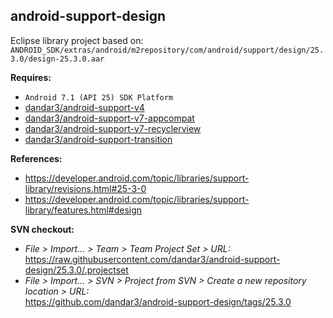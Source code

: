 ## android-support-design

Eclipse library project based on:<br/>
`ANDROID_SDK/extras/android/m2repository/com/android/support/design/25.3.0/design-25.3.0.aar`

**Requires:**
- `Android 7.1 (API 25) SDK Platform`
- [dandar3/android-support-v4](https://github.com/dandar3/android-support-v4/tree/25.3.0)
- [dandar3/android-support-v7-appcompat](https://github.com/dandar3/android-support-v7-appcompat/tree/25.3.0)
- [dandar3/android-support-v7-recyclerview](https://github.com/dandar3/android-support-v7-recyclerview/tree/25.3.0)
- [dandar3/android-support-transition](https://github.com/dandar3/android-support-transition/tree/25.3.0)

**References:**
- https://developer.android.com/topic/libraries/support-library/revisions.html#25-3-0
- https://developer.android.com/topic/libraries/support-library/features.html#design

**SVN checkout:**
- _File > Import... > Team > Team Project Set > URL:_<br/>
  https://raw.githubusercontent.com/dandar3/android-support-design/25.3.0/.projectset
- _File > Import... > SVN > Project from SVN > Create a new repository location > URL:_<br/>
  https://github.com/dandar3/android-support-design/tags/25.3.0